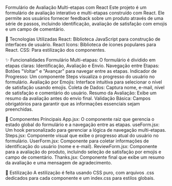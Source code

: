 Formulário de Avaliação Multi-etapas com React
Este projeto é um formulário de avaliação interativo e multi-etapas construído com React. Ele permite aos usuários fornecer feedback sobre um produto através de uma série de passos, incluindo identificação, avaliação de satisfação com emojis e um campo de comentário.

🚀 Tecnologias Utilizadas
React: Biblioteca JavaScript para construção de interfaces de usuário.
React Icons: Biblioteca de ícones populares para React.
CSS: Para estilização dos componentes.

✨ Funcionalidades
Formulário Multi-etapas: O formulário é dividido em etapas claras: Identificação, Avaliação e Envio.
Navegação entre Etapas: Botões "Voltar" e "Avançar" para navegar entre as etapas.
Indicador de Progresso: Um componente Steps visualiza o progresso do usuário no formulário.
Avaliação por Emojis: Interface intuitiva para selecionar o nível de satisfação usando emojis.
Coleta de Dados: Captura nome, e-mail, nível de satisfação e comentário do usuário.
Resumo da Avaliação: Exibe um resumo da avaliação antes do envio final.
Validação Básica: Campos obrigatórios para garantir que as informações essenciais sejam preenchidas.

📝 Componentes Principais
App.jsx: O componente raiz que gerencia o estado global do formulário e a navegação entre as etapas.
useForm.jsx: Um hook personalizado para gerenciar a lógica de navegação multi-etapas.
Steps.jsx: Componente visual que exibe o progresso atual do usuário no formulário.
UserForm.jsx: Componente para coletar informações de identificação do usuário (nome e e-mail).
ReviewForm.jsx: Componente para a avaliação do produto, incluindo seleção de satisfação por emojis e campo de comentário.
Thanks.jsx: Componente final que exibe um resumo da avaliação e uma mensagem de agradecimento.

🎨 Estilização
A estilização é feita usando CSS puro, com arquivos .css dedicados para cada componente e um index.css para estilos globais.

